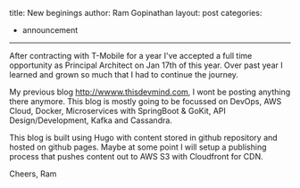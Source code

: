 title: New beginings
author: Ram Gopinathan
layout: post
categories:
  - announcement

---

After contracting with T-Mobile for a year I've accepted a full time opportunity as Principal Architect on Jan 17th of this year. 
Over past year I learned and grown so much that I had to continue the journey. 

My previous blog http://wwww.thisdevmind.com, I wont be posting anything there anymore. This blog is mostly going to be focussed on 
DevOps, AWS Cloud, Docker, Microservices with SpringBoot & GoKit, API Design/Development, Kafka and Cassandra. 

This blog is built using Hugo with content stored in github repository and hosted on github pages. Maybe at some point I will setup 
a publishing process that pushes content out to AWS S3 with Cloudfront for CDN. 

Cheers,
Ram